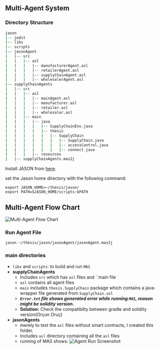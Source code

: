 ## Multi-Agent System

### Directory Structure
```bash
jason
|-- jedit
|-- libs
|-- scripts
|-- jasonAgent
|   |-- src
|   |   |-- asl
|   |   |   |-- manufacturerAgent.asl
|   |   |   |-- retailerAgent.asl
|   |   |   |-- supplyChainAgent.asl
|   |   |   |-- wholesalerAgent.asl
|-- supplyChainAgents
|   |-- src
|   |   |-- asl
|   |   |   |-- mainAgent.asl
|   |   |   |-- manufacturer.asl
|   |   |   |-- retailer.asl
|   |   |   |-- wholesaler.asl
|   |   |-- main
|   |   |   |-- java
|   |   |   |   |-- SupplyChainEnv.java
|   |   |   |   |-- thesis
|   |   |   |   |   |-- SupplyChain
|   |   |   |   |   |   |-- SupplyChain.java
|   |   |   |   |   |   |-- accessControl.java
|   |   |   |   |   |   |-- connect.java
|   |   |   |-- resources
|   |-- supplyChainAgents.mas2j
```
Install JASON from [here](https://github.com/jason-lang/jason/blob/master/doc/tutorials/getting-started/shell-based.adoc).

set the Jason home directory with the following command:
```
export JASON_HOME=~/thesis/jason/
export PATH=$JASON_HOME/scripts:$PATH
```
## Multi-Agent Flow Chart
<img src="/thesis/diagrams/Flow Chart.svg" alt="Multi-Agent Flow Chart"/>

### Run Agent File
```
jason ~/thesis/jason/jasonAgent/jasonAgent.mas2j
```
### main directories
- `libs` and `scripts`: to build and run `MAS`
- **supplyChainAgents**
  - Includes `src` which has `asl` files and ``main file
  - `asl` contains all agent files
  - `main` includes `thesis.SupplyChain` package which contains a java-wrapper file generated from `SupplyChain.sol`
  - _**`Error.txt` file shows generated error while running `MAS`, reason might be solidity version.**_ 
  - **Solution:** Check the compatibilty between gradle and solidity version(Orçun Oruç)
- **jasonAgents**
  - merely to test the `asl` files without smart contracts, I created this folder.
  - Includes `asl` directory containing all the `asl` files
  - running of MAS shows:
    <img src="/thesis/images/agents_run.png" alt="Agent Run Screenshot"/>
